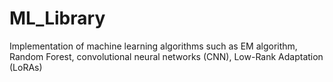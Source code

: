 # ML_Library
Implementation of machine learning algorithms such as EM algorithm, Random Forest, convolutional neural networks (CNN), Low-Rank Adaptation (LoRAs)
